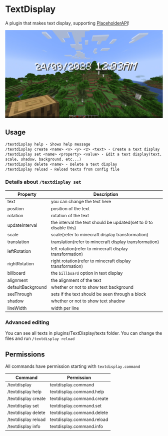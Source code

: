 # TextDisplay

A plugin that makes text display, supporting [PlaceholderAPI](https://github.com/PlaceholderAPI/PlaceholderAPI)!

![img.png](img/preview.png)

## Usage

```
/textdisplay help - Shows help message
/textdisplay create <name> <x> <y> <z> <text> - Create a text display
/textdisplay set <name> <property> <value> - Edit a text display(text, scale, shadow, background, etc...)
/textdisplay delete <name> - Delete a text display
/textdisplay reload - Reload texts from config file
```

### Details about `/textdisplay set`

| Property          | Description                                                       |
|-------------------|-------------------------------------------------------------------|
| text              | you can change the text here                                      |
| position          | position of the text                                              |
| rotation          | rotation of the text                                              |
| updateInterval    | the interval the text should be updated(set to 0 to disable this) |
| scale             | scale(refer to minecraft display transformation)                  |
| translation       | translation(refer to minecraft display transformation)            |
| leftRotation      | left rotation(refer to minecraft display transformation)          |
| rightRotation     | right rotation(refer to minecraft display transformation)         |
| billboard         | the `billboard` option in text display                            |
| alignment         | the alignment of the text                                         |
| defaultBackground | whether or not to show text background                            |
| seeThrough        | sets if the text should be seen through a block                   |
| shadow            | whether or not to show text shadow                                |
| lineWidth         | width per line                                                    |

### Advanced editing

You can see all texts in plugins/TextDisplay/texts folder. You can change the files and run `/textdisplay reload`

## Permissions

All commands have permission starting with `textdisplay.command`

| Command             | Permission                 |
|---------------------|----------------------------|
| /textdisplay        | textdisplay.command        |
| /textdisplay help   | textdisplay.command.help   |
| /textdisplay create | textdisplay.command.create |
| /textdisplay set    | textdisplay.command.set    |
| /textdisplay delete | textdisplay.command.delete |
| /textdisplay reload | textdisplay.command.reload |
| /textdisplay info   | textdisplay.command.info   |
